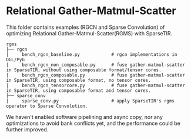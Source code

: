 <!--- Licensed to the Apache Software Foundation (ASF) under one -->
<!--- or more contributor license agreements.  See the NOTICE file -->
<!--- distributed with this work for additional information -->
<!--- regarding copyright ownership.  The ASF licenses this file -->
<!--- to you under the Apache License, Version 2.0 (the -->
<!--- "License"); you may not use this file except in compliance -->
<!--- with the License.  You may obtain a copy of the License at -->

<!---   http://www.apache.org/licenses/LICENSE-2.0 -->

<!--- Unless required by applicable law or agreed to in writing, -->
<!--- software distributed under the License is distributed on an -->
<!--- "AS IS" BASIS, WITHOUT WARRANTIES OR CONDITIONS OF ANY -->
<!--- KIND, either express or implied.  See the License for the -->
<!--- specific language governing permissions and limitations -->
<!--- under the License. -->

# Relational Gather-Matmul-Scatter

This folder contains examples (RGCN and Sparse Convolution) of optimizing Relational Gather-Matmul-Scatter(RGMS) with SparseTIR.

```
rgms
├── rgcn
|     bench_rgcn_baseline.py            # rgcn implementations in DGL/PyG
|     bench_rgcn_non_composable.py      # fuse gather-matmul-scatter in SparseTIR, without using composable format/tensor cores.
|     bench_rgcn_composable.py          # fuse gather-matmul-scatter in SparseTIR, using composable format, no tensor cores.
|     bench_rgcn_tensorcore.py          # fuse gather-matmul-scatter in SparseTIR, using composable format and tensor cores.
├── sparse_conv
|     sparse_conv.py                    # apply SparseTIR's rgms operator to Sparse Convolution.
```

We haven't enabled software pipelining and async copy, nor any optimizations to avoid bank conflicts yet, and the performance could be further improved.
